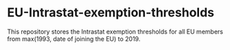 # EU-Intrastat-exemption-thresholds
This repository stores the Intrastat exemption thresholds for all EU members from max(1993, date of joining the EU) to 2019.
